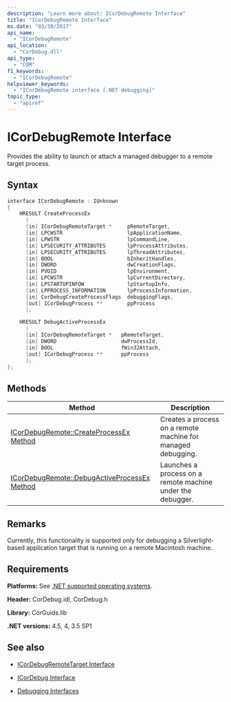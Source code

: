 ```yaml
---
description: "Learn more about: ICorDebugRemote Interface"
title: "ICorDebugRemote Interface"
ms.date: "03/30/2017"
api_name:
  - "ICorDebugRemote"
api_location:
  - "CorDebug.dll"
api_type:
  - "COM"
f1_keywords:
  - "ICorDebugRemote"
helpviewer_keywords:
  - "ICorDebugRemote interface [.NET debugging]"
topic_type:
  - "apiref"
---
```

# ICorDebugRemote Interface

Provides the ability to launch or attach a managed debugger to a remote target process.

## Syntax

```cpp
interface ICorDebugRemote : IUnknown
{
    HRESULT CreateProcessEx
      (
      [in] ICorDebugRemoteTarget *     pRemoteTarget,
      [in] LPCWSTR                     lpApplicationName,
      [in] LPWSTR                      lpCommandLine,
      [in] LPSECURITY_ATTRIBUTES       lpProcessAttributes,
      [in] LPSECURITY_ATTRIBUTES       lpThreadAttributes,
      [in] BOOL                        bInheritHandles,
      [in] DWORD                       dwCreationFlags,
      [in] PVOID                       lpEnvironment,
      [in] LPCWSTR                     lpCurrentDirectory,
      [in] LPSTARTUPINFOW              lpStartupInfo,
      [in] LPPROCESS_INFORMATION       lpProcessInformation,
      [in] CorDebugCreateProcessFlags  debuggingFlags,
      [out] ICorDebugProcess **        ppProcess
      );

    HRESULT DebugActiveProcessEx
      (
      [in] ICorDebugRemoteTarget *   pRemoteTarget,
      [in] DWORD                     dwProcessId,
      [in] BOOL                      fWin32Attach,
      [out] ICorDebugProcess **      ppProcess
      );
};
```

## Methods

|Method|Description|
|------------|-----------------|
|[ICorDebugRemote::CreateProcessEx Method](icordebugremote-createprocessex-method.md)|Creates a process on a remote machine for managed debugging.|
|[ICorDebugRemote::DebugActiveProcessEx Method](icordebugremote-debugactiveprocessex-method.md)|Launches a process on a remote machine under the debugger.|

## Remarks

 Currently, this functionality is supported only for debugging a Silverlight-based application target that is running on a remote Macintosh machine.

## Requirements

 **Platforms:** See [.NET supported operating systems](https://github.com/dotnet/core/blob/main/os-lifecycle-policy.md).

 **Header:** CorDebug.idl, CorDebug.h

 **Library:** CorGuids.lib

 **.NET versions:** 4.5, 4, 3.5 SP1

## See also

- [ICorDebugRemoteTarget Interface](icordebugremotetarget-interface.md)
- [ICorDebug Interface](icordebug-interface.md)

- [Debugging Interfaces](debugging-interfaces.md)
